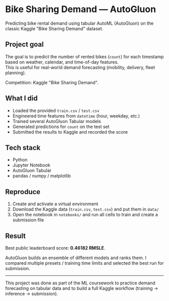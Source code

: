 # Bike Sharing Demand — AutoGluon

Predicting bike rental demand using tabular AutoML (AutoGluon) on the classic Kaggle "Bike Sharing Demand" dataset.

## Project goal
The goal is to predict the number of rented bikes (`count`) for each timestamp based on weather, calendar, and time-of-day features.  
This is useful for real-world demand forecasting (mobility, delivery, fleet planning).

Competition: Kaggle "Bike Sharing Demand".

## What I did
- Loaded the provided `train.csv` / `test.csv`
- Engineered time features from `datetime` (hour, weekday, etc.)
- Trained several AutoGluon Tabular models
- Generated predictions for `count` on the test set
- Submitted the results to Kaggle and recorded the score

## Tech stack
- Python
- Jupyter Notebook
- AutoGluon Tabular
- pandas / numpy / matplotlib

## Reproduce
1. Create and activate a virtual environment
2. Download the Kaggle data (`train.csv`, `test.csv`) and put them in `data/`
3. Open the notebook in `notebooks/` and run all cells to train and create a submission file

## Result
Best public leaderboard score: **0.46182 RMSLE**.

AutoGluon builds an ensemble of different models and ranks them. I compared multiple presets / training time limits and selected the best run for submission.

---
This project was done as part of the ML coursework to practice demand forecasting on tabular data and to build a full Kaggle workflow (training → inference → submission).
